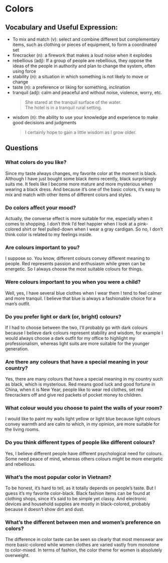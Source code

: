 # Colors
## Vocabulary and Useful Expression: 
* To mix and match (v): select and combine different but complementary items, such as clothing or pieces of equipment, to form a coordinated set
* firecracker (n): a firework that makes a loud noise when it explodes
* rebellious (adj): If a group of people are rebellious, they oppose the ideas of the people in authority and plan to change the system, often using force
* stability (n): a situation in which something is not likely to move or change
* taste (n): a preference or liking for something, inclination
* tranquil (adj): calm and peaceful and without noise, violence, worry, etc.
  > She stared at the tranquil surface of the water.  
  > The hotel is in a tranquil rural setting.
* wisdom (n): the ability to use your knowledge and experience to make good decisions and judgments
  > I certainly hope to gain a little wisdom as I grow older.
## Questions
### What colors do you like? 
Since my taste always changes, my favorite color at the moment is black. Although I have just bought some black items recently, black surprisingly suits me. It feels like I become more mature and more mysterious when wearing a black dress. And because it’s one of the basic colors, it’s easy to mix and match with other items of different colors and styles.
### Do colors affect your mood? 
Actually, the converse effect is more suitable for me, especially when it comes to shopping. I don’t thnk I’d feel happier when I look at a pink-colored shirt or feel pulled-down when I wear a gray cardigan. So no, I don’t think color is related to my feelings inside.
### Are colours important to you? 
I suppose so. You know, different colours convey different meaning to people. Red represents passion and enthusiasm while green can be energetic. So I always choose the most suitable colours for things.
### Were colours important to you when you were a child? 
Well, yes, I have several blue clothes when I wear them I tend to feel calmer and more tranquil. I believe that blue is always a fashionable choice for a man’s outfit.
### Do you prefer light or dark (or, bright) colours? 
If I had to choose between the two, I'll probably go with dark colours because I believe dark colours represent stability and wisdom, for example I would always choose a dark outfit for my office to highlight my professionalism, whereas light suits are more suitable for the younger generation.
### Are there any colours that have a special meaning in your country? 
Yes, there are many colours that have a special meaning in my country such as black, which is mysterious. Red means good luck and good fortune in China, when it is New Year, people like to wear red clothes, set red firecrackers off and give red packets of pocket money to children.
### What colour would you choose to paint the walls of your room? 
I would like to paint my walls light yellow or light blue because light colours convey warmth and are calm to which, in my opinion, are more suitable for the living rooms.
### Do you think different types of people like different colours? 
Yes, I believe different people have different psychological need for colours. Some need peace of mind, whereas others colours might be more energetic and rebellious.
### What’s the most popular color in Vietnam? 
To be honest, it’s hard to tell, as it totally depends on people’s taste. But I guess it’s my favorite color-black. Black fashion items can be found at clothing shops, since it’s said to be simple yet classy. And electronic devices and household supplies are mostly in black-colored, probably because it doesn’t show dirt and dust.
### What’s the different between men and women’s preference on colors? 
The difference in color taste can be seen so clearly that most menswear are more basic-colored while women clothes are varied vastly from monotone to color-mixed. In terms of fashion, the color theme for women is absolutely overweight.
